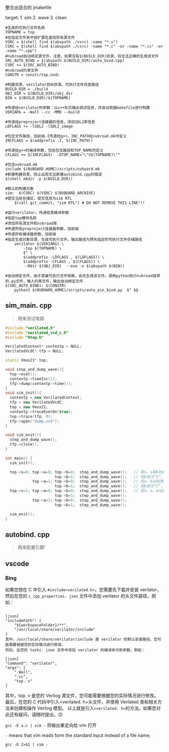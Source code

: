 整合出适合的 jmakefile

target:
	1. sim
	2. wave
	3. clean
``` shell
#生成的可执行文件名称  
TOPNAME = top  
#在指定文件夹中按扩展名查找所有源文件  
VSRC = $(shell find $(abspath ./vsrc) -name "*.v")  
CSRC = $(shell find $(abspath ./csrc) -name "*.c" -or -name "*.cc" -or -name "*.cpp")  
#nvbroad自动绑定源文件，注意，如果没有$(BUILD_DIR)目录，将无法正确的生成该文件  
SRC_AUTO_BIND = $(abspath $(BUILD_DIR)/auto_bind.cpp)  
CSRC += $(SRC_AUTO_BIND)  
#nvbroad约束文件  
CONSTR = constr/top.nxdc  
  
#构建目录、verilator目标目录、可执行文件存放路径  
BUILD_DIR = ./build  
OBJ_DIR = $(BUILD_DIR)/obj_dir  
BIN = $(BUILD_DIR)/$(TOPNAME)  
  
#传递给verilator的参数：以c++形式输出调试信息，并自动依据makefile进行构建  
VERIARG = -Wall --cc -MMD --build   
  
#传递给preproject连接器的信息，添加SDL2库信息  
LDFLAGS += -lSDL2 -lSDL2_image  
  
#包含文件路径，加前缀-I传递给g++，INC_PATH在nvbroad.mk中定义  
INCFLAGS = $(addprefix -I, $(INC_PATH))  
  
#传递给g++的编译参数，包括包含路径和TOP_NAME的定义  
CFLAGS += $(INCFLAGS)  -DTOP_NAME="\"V$(TOPNAME)\""  
  
#包含nvbroad.mk  
include $(NVBOARD_HOME)/scripts/nvboard.mk  
#新建构建目录，防止出现无法新建autobind.cpp的错误  
$(shell mkdir -p $(BUILD_DIR))  
  
#默认的构建对象  
sim:  $(CSRC) $(VSRC) $(NVBOARD_ARCHIVE)  
#提交当前存储区，提交信息为sim RTL  
	$(call git_commit, "sim RTL") # DO NOT REMOVE THIS LINE!!!  
	  
#运行verilator，传递给其编译参数  
#指定top模块名称  
#添加所有源文件和nvbroad库  
#传递所有preproject连接器参数，加前缀  
#传递所有编译器参数，加前缀  
#指定生成对象目录，生成可执行文件，输出路径为预先指定的可执行文件存储路径  
	verilator $(VERIARG) \  
		-top $(TOPNAME) \  
		$^ \  
		$(addprefix -LDFLAGS , $(LDFLAGS)) \  
		$(addprefix -CFLAGS , $(CFLAGS)) \  
		--Mdir $(OBJ_DIR)  --exe -o $(abspath $(BIN))  
  
#自动绑定文件，由于其被可执行文件依赖，会先生成该文件。调用python执行nvbroad自带的.py文件，输入约束文件，输出自动绑定文件  
$(SRC_AUTO_BIND): $(CONSTR)   
	python3 $(NVBOARD_HOME)/scripts/auto_pin_bind.py  $^ $@
```


## sim_main. cpp
>用来测试电路
``` c++
#include "verilated.h"
#include "verilated_vcd_c.h"
#include "Vtop.h"

VerilatedContext* contextp = NULL;
VerilatedVcdC* tfp = NULL;

static Vmux21* top;

void step_and_dump_wave(){
  top->eval();
  contextp->timeInc(1);
  tfp->dump(contextp->time());
}
void sim_init(){
  contextp = new VerilatedContext;
  tfp = new VerilatedVcdC;
  top = new Vmux21;
  contextp->traceEverOn(true);
  top->trace(tfp, 0);
  tfp->open("dump.vcd");
}

void sim_exit(){
  step_and_dump_wave();
  tfp->close();
}

int main() {
  sim_init();

  top->s=0; top->a=0; top->b=0;  step_and_dump_wave();   // 将s，a和b均初始化为“0”
                      top->b=1;  step_and_dump_wave();   // 将b改为“1”，s和a的值不变，继续保持“0”，
            top->a=1; top->b=0;  step_and_dump_wave();   // 将a，b分别改为“1”和“0”，s的值不变，
                      top->b=1;  step_and_dump_wave();   // 将b改为“1”，s和a的值不变，维持10个时间单位
  top->s=1; top->a=0; top->b=0;  step_and_dump_wave();   // 将s，a，b分别变为“1,0,0”，维持10个时间单位
                      top->b=1;  step_and_dump_wave();
            top->a=1; top->b=0;  step_and_dump_wave();
                      top->b=1;  step_and_dump_wave();

  sim_exit();
}

```



## autobind. cpp
>用来配置引脚'

## vscode
### Bing
如果您想在 C 中引入 `#include<verilated.h>`，您需要先下载并安装 verilator，然后在您的 `c_cpp_properties. json` 文件中添加 verilator 的头文件路径，例如：
```

[json]
"includePath": [
    "${workspaceFolder}/**",
    "/usr/local/share/verilator/include"
]
其中，/usr/local/share/verilator/include 是 verilator 的默认安装路径，您可能需要根据您的实际情况进行修改。
然后，在您的 tasks. json 文件中添加 verilator 的编译命令和参数，例如：

[json]
"command": "verilator",
"args": [
    "-Wall",
    "-cc",
    "top. v"
]
```
其中，top. v 是您的 Verilog 源文件，您可能需要根据您的实际情况进行修改。
最后，在您的 C 代码中引入<verilated. h>头文件，并使用 Verilated 类和相关方法来创建和操作 Verilog 模型。
以上就是引入`<verilated. h>`的方法。如果您对此还有疑问，请随时提出。😊


`gcc -E a.c | vim -` 将输出重定向给 vim 打开

`-` means that vim reads form the standard input instead of a file name;

`gcc -E 2>&1 | vim -`

